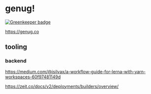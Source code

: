 # genug!

[![Greenkeeper badge](https://badges.greenkeeper.io/schmollmolch/genug.svg)](https://greenkeeper.io/)

https://genug.co

## tooling

### backend

https://medium.com/@jsilvax/a-workflow-guide-for-lerna-with-yarn-workspaces-60f97481149d

https://zeit.co/docs/v2/deployments/builders/overview/
